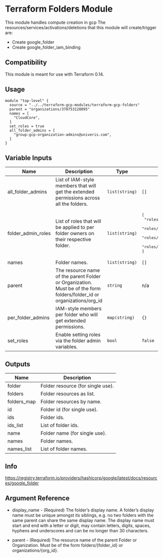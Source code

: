 # Terraform Folders Module

This module handles compute creation in gcp
The resources/services/activations/deletions that this module will create/trigger are:
- Create google_folder
- Create google_folder_iam_binding

## Compatibility

This module is meant for use with Terraform 0.14.

## Usage

```hcl
module "top-level" {
  source = "../../terraform-gcp-modules/terraform-gcp-folders"
  parent = "organizations/370753128095"
  names = [
    "CloudCore",
  ]
  set_roles = true
  all_folder_admins = [
    "group:gcp-organization-admins@univeris.com",
  ]
}
```

## Variable Inputs

| Name | Description | Type | Default | Required |
|------|-------------|------|---------|:--------:|
| all\_folder\_admins | List of IAM-style members that will get the extended permissions across all the folders. | `list(string)` | `[]` | no |
| folder\_admin\_roles | List of roles that will be applied to per folder owners on their respective folder. | `list(string)` | <pre>[<br>  "roles/owner",<br>  "roles/resourcemanager.folderViewer",<br>  "roles/resourcemanager.projectCreator",<br>  "roles/compute.networkAdmin"<br>]</pre> | no |
| names | Folder names. | `list(string)` | `[]` | no |
| parent | The resource name of the parent Folder or Organization. Must be of the form folders/folder\_id or organizations/org\_id | `string` | n/a | yes |
| per\_folder\_admins | IAM-style members per folder who will get extended permissions. | `map(string)` | `{}` | no |
| set\_roles | Enable setting roles via the folder admin variables. | `bool` | `false` | no |

## Outputs

| Name | Description |
|------|-------------|
| folder | Folder resource (for single use). |
| folders | Folder resources as list. |
| folders\_map | Folder resources by name. |
| id | Folder id (for single use). |
| ids | Folder ids. |
| ids\_list | List of folder ids. |
| name | Folder name (for single use). |
| names | Folder names. |
| names\_list | List of folder names. |

## Info

https://registry.terraform.io/providers/hashicorp/google/latest/docs/resources/google_folder

## Argument Reference

- display_name - (Required) The folder’s display name. A folder’s display name must be unique amongst its siblings, e.g. no two folders with the same parent can share the same display name. The display name must start and end with a letter or digit, may contain letters, digits, spaces, hyphens and underscores and can be no longer than 30 characters.

- parent - (Required) The resource name of the parent Folder or Organization. Must be of the form folders/{folder_id} or organizations/{org_id}.
